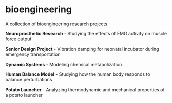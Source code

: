 # bioengineering
A collection of bioengineering research projects

**Neuroprosthetic Research** - Studying the effects of EMG activity on muscle force output

**Senior Design Project** - Vibration damping for neonatal incubator during emergency transportation

**Dynamic Systems** - Modeling chemical metabolization

**Human Balance Model** - Studying how the human body responds to balance perturbations

**Potato Launcher** - Analyzing thermodynamic and mechanical properties of a potato launcher

